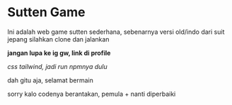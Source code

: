 # Sutten Game
Ini adalah web game sutten sederhana, sebenarnya versi old/indo dari suit jepang
silahkan clone dan jalankan


**jangan lupa ke ig gw, link di profile**


_css tailwind, jadi run npmnya dulu_


dah gitu aja, selamat bermain





sorry kalo codenya berantakan, pemula + nanti diperbaiki
